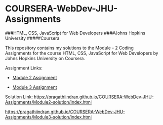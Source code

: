 # COURSERA-WebDev-JHU-Assignments
###HTML, CSS, JavaScript for Web Developers 
####Johns Hopkins University 
#####Coursera

This repository contains my solutions to the Module - 2 Coding Assignments for the course HTML, CSS, JavaScript for Web Developers by Johns Hopkins University on Coursera.

Assignment Links:
- [Module 2 Assignment](http://goo.gl/4Blt4G)

- [Module 3 Assignment](http://bit.ly/1mKZzJ5)

Solution Link:
https://pragathiindran.github.io/COURSERA-WebDev-JHU-Assignments/Module2-solution/index.html

https://pragathiindran.github.io/COURSERA-WebDev-JHU-Assignments/Module3-solution/index.html
